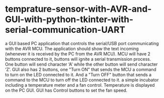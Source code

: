 # temprature-sensor-with-AVR-and-GUI-with-python-tkinter-with-serial-communication-UART
a GUI based PC application that controls the serial/USB port communicating with the AVR MCU. The application should show the text incoming (whenever it is received by the PC from the AVR MCU). MCU will have 2 buttons connected to it, buttons will ignite a serial transmission process. One button will send character ‘A’ while the other button will send character ‘Z’. GUI also has 2 buttons, one "Turn ON" that sends the MCU a command to turn on the LED connected to it. And a "Turn OFF" button that sends a command to the MCU to turn off the LED connected to it. a simple incubator including a temperature meter and a fan control. Temperature is displayed on the PC GUI. GUI has Control buttons to set the fan speed.
